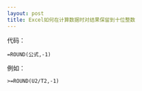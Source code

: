 ```yaml
---
layout: post
title: Excel如何在计算数据时对结果保留到十位整数
---
```


<!--more-->

代码：

```
=ROUND(公式,-1)
```

例如：

```
>=ROUND(U2/T2,-1)
```
